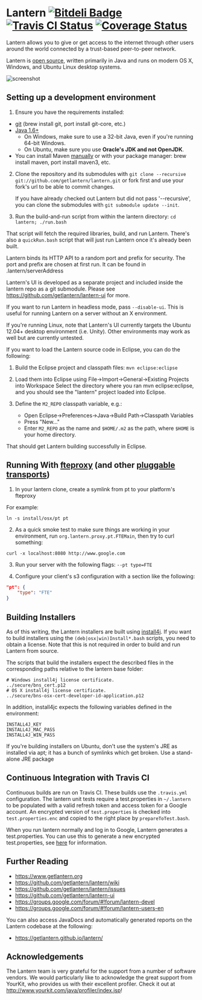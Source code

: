 Lantern [![Bitdeli Badge](https://d2weczhvl823v0.cloudfront.net/getlantern/lantern/trend.png)](https://bitdeli.com/free "Bitdeli Badge")&nbsp;[![Travis CI Status](https://travis-ci.org/getlantern/lantern.svg?branch=master)](https://travis-ci.org/getlantern/lantern)&nbsp;[![Coverage Status](https://coveralls.io/repos/getlantern/lantern/badge.png)](https://coveralls.io/r/getlantern/lantern)
=======

Lantern allows you to give or get access to the internet through other users
around the world connected by a trust-based peer-to-peer network.

Lantern is [open source](COPYING), written primarily in Java and runs on modern OS X, Windows, and
Ubuntu Linux desktop systems.

![screenshot](https://raw.github.com/getlantern/lantern-ui/master/screenshots/vis.gif)


## Setting up a development environment

1. Ensure you have the requirements installed:
  * [git](http://git-scm.com/) (brew install git, port install git-core, etc.)
  * [Java 1.6+](http://www.oracle.com/technetwork/java/javase/downloads/index.html)
      * On Windows, make sure to use a 32-bit Java, even if you're running
        64-bit Windows.
      * On Ubuntu, make sure you use **Oracle's JDK and not OpenJDK**.
  * You can install Maven [manually](http://maven.apache.org/download.html) or
    with your package manager: brew install maven, port install maven3, etc.

2. Clone the repository and its submodules with
   `git clone --recursive git://github.com/getlantern/lantern.git`
   or fork first and use your fork's url to be able to commit changes.

   If you have already checked out Lantern but did not pass '--recursive',
   you can clone the submodules with `git submodule update --init`.
 
3. Run the build-and-run script from within the lantern directory:
   `cd lantern; ./run.bash`

That script will fetch the required libraries, build, and
run Lantern. There's also a `quickRun.bash` script that will just run Lantern
once it's already been built.

Lantern binds its HTTP API to a random port and prefix for
security. The port and prefix are chosen at first run.  It can be
found in .lantern/serverAddress

Lantern's UI is developed as a separate project and included inside the lantern
repo as a git submodule. Please see https://github.com/getlantern/lantern-ui
for more.

If you want to run Lantern in headless mode, pass `--disable-ui`. This
is useful for running Lantern on a server without an X environment.

If you're running Linux, note that Lantern's UI currently targets the
Ubuntu 12.04+ desktop environment (i.e. Unity). Other environments may work as
well but are currently untested.

If you want to load the Lantern source code in Eclipse, you can do the following:

1. Build the Eclipse project and classpath files: `mvn eclipse:eclipse`

2. Load them into Eclipse using File->Import->General->Existing Projects into Workspace
   Select the directory where you ran mvn eclipse:eclipse, and you should see
   the "lantern" project loaded into Eclipse.

3. Define the `M2_REPO` classpath variable, e.g.:
    * Open Eclipse->Preferences->Java->Build Path->Classpath Variables 
    * Press "New..."
    * Enter `M2_REPO` as the name and `$HOME/.m2` as the path, where `$HOME`
      is your home directory.

That should get Lantern building successfully in Eclipse.

## Running With [fteproxy](https://fteproxy.org/) (and other [pluggable transports](https://www.torproject.org/docs/pluggable-transports.html.en))

1. In your lantern clone, create a symlink from pt to your platform's fteproxy

For example:

`ln -s install/osx/pt pt`

2. As a quick smoke test to make sure things are working in your environment, run `org.lantern.proxy.pt.FTEMain`, then try to curl something:

`curl -x localhost:8080 http://www.google.com`

3. Run your server with the following flags: `--pt type=FTE`

4. Configure your client's s3 configuration with a section like the following:

```json
"pt": {
    "type": "FTE"
}
```

## Building Installers

As of this writing, the Lantern installers are built using [install4j](http://www.ej-technologies.com/products/install4j/overview.html).
If you want to build installers using the `(deb|osx|win)Install*.bash` scripts,
you need to obtain a license.
Note that this is not required in order to build and run Lantern from source.  

The scripts that build the installers expect the described files in the corresponding paths relative to the lantern base folder:

    # Windows install4j license certificate.
    ../secure/bns_cert.p12
    # OS X install4j license certificate.
    ../secure/bns-osx-cert-developer-id-application.p12

In addition, install4jc expects the following variables defined in the environment:

    INSTALL4J_KEY
    INSTALL4J_MAC_PASS
    INSTALL4J_WIN_PASS

If you're building installers on Ubuntu, don't use the system's JRE as
installed via apt; it has a bunch of symlinks which get broken.  Use
a stand-alone JRE package

## Continuous Integration with Travis CI
Continuous builds are run on Travis CI. These builds use the `.travis.yml`
configuration.  The lantern unit tests require a test.properties in `~/.lantern`
to be populated with a valid refresh token and access token for a Google
account. An encrypted version of `test.properties` is checked into
`test.properties.enc` and copied to the right place by `prepareToTest.bash`.

When you run lantern normally and log in to Google, Lantern generates a
test.properties. You can use this to generate a new encrypted test.properties,
see [here](http://docs.travis-ci.com/user/encrypting-files/) for information.


Further Reading
---------------

* https://www.getlantern.org
* https://github.com/getlantern/lantern/wiki
* https://github.com/getlantern/lantern/issues
* https://github.com/getlantern/lantern-ui
* https://groups.google.com/forum/#!forum/lantern-devel
* https://groups.google.com/forum/#!forum/lantern-users-en

You can also access JavaDocs and automatically generated reports on the Lantern codebase at the following:

* https://getlantern.github.io/lantern/

Acknowledgements
----------------

The Lantern team is very grateful for the support from a number of software vendors. We 
would particularly like to acknowledge the great support from YourKit, who provides us
with their excellent profiler. Check it out at 
http://www.yourkit.com/java/profiler/index.jsp!

